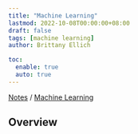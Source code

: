 ```yaml
---
title: "Machine Learning"
lastmod: 2022-10-08T00:00:00+08:00
draft: false
tags: [machine learning]
author: Brittany Ellich

toc:
  enable: true
  auto: true
---
```


[Notes](../../notes) / [Machine Learning](./)

## Overview

